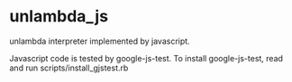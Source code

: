 unlambda_js
===========

unlambda interpreter implemented by javascript.

Javascript code is tested by google-js-test.
To install google-js-test, read and run scripts/install_gjstest.rb

